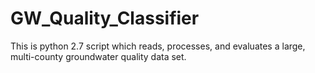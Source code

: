 # GW_Quality_Classifier
This is python 2.7 script which reads, processes, and evaluates a large, multi-county groundwater quality data set.
